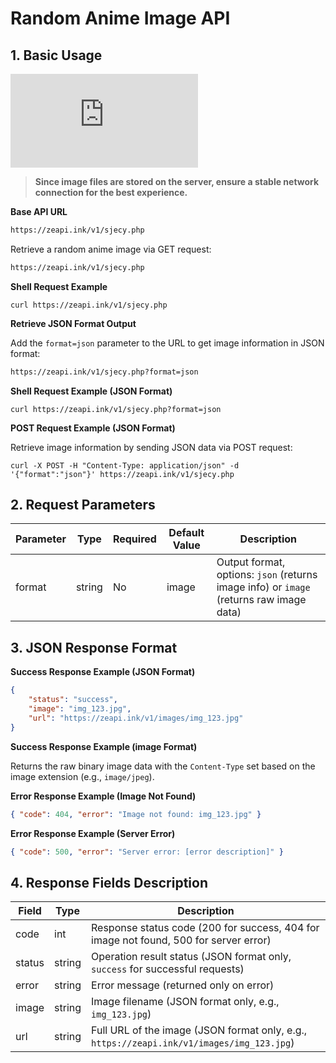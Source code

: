 # Random Anime Image API

## 1. Basic Usage
![API Call Demo](https://zeapi.ink/v1/sjecy.php)

> **Since image files are stored on the server, ensure a stable network connection for the best experience.**

**Base API URL**


```txt
https://zeapi.ink/v1/sjecy.php
```

Retrieve a random anime image via GET request:


```txt
https://zeapi.ink/v1/sjecy.php
```

**Shell Request Example**

```shell
curl https://zeapi.ink/v1/sjecy.php
```

**Retrieve JSON Format Output**

Add the `format=json` parameter to the URL to get image information in JSON format:


```txt
https://zeapi.ink/v1/sjecy.php?format=json
```

**Shell Request Example (JSON Format)**

```shell
curl https://zeapi.ink/v1/sjecy.php?format=json
```

**POST Request Example (JSON Format)**

Retrieve image information by sending JSON data via POST request:

```shell
curl -X POST -H "Content-Type: application/json" -d '{"format":"json"}' https://zeapi.ink/v1/sjecy.php
```

## 2. Request Parameters

| Parameter | Type   | Required | Default Value | Description                              |
|-----------|--------|----------|---------------|------------------------------------------|
| format    | string | No       | image         | Output format, options: `json` (returns image info) or `image` (returns raw image data) |

## 3. JSON Response Format

**Success Response Example (JSON Format)**

```json
{
    "status": "success",
    "image": "img_123.jpg",
    "url": "https://zeapi.ink/v1/images/img_123.jpg"
}
```

**Success Response Example (image Format)**

Returns the raw binary image data with the `Content-Type` set based on the image extension (e.g., `image/jpeg`).

**Error Response Example (Image Not Found)**

```json
{ "code": 404, "error": "Image not found: img_123.jpg" }
```

**Error Response Example (Server Error)**

```json
{ "code": 500, "error": "Server error: [error description]" }
```

## 4. Response Fields Description

| Field     | Type   | Description                                          |
|-----------|--------|----------------------------------------------|
| code      | int    | Response status code (200 for success, 404 for image not found, 500 for server error) |
| status    | string | Operation result status (JSON format only, `success` for successful requests) |
| error     | string | Error message (returned only on error)       |
| image     | string | Image filename (JSON format only, e.g., `img_123.jpg`) |
| url       | string | Full URL of the image (JSON format only, e.g., `https://zeapi.ink/v1/images/img_123.jpg`) |